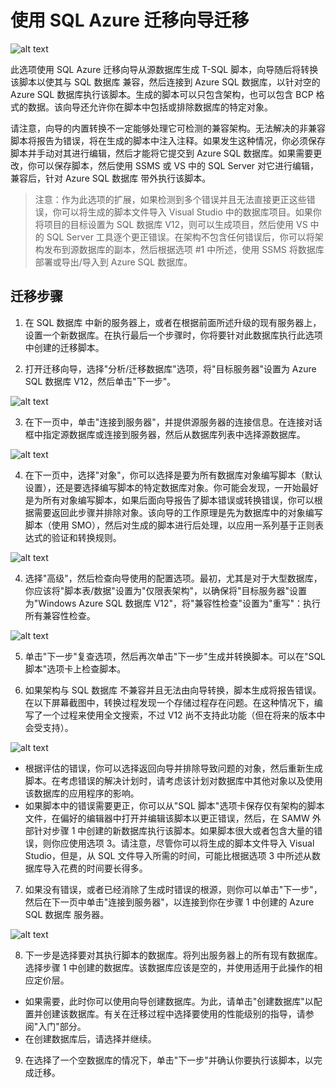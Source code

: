 ﻿<properties 
   pageTitle="使用 SQL 迁移向导迁移" 
   description="Windows Azure SQL 数据库, 数据库迁移, 导入数据库, 导出数据库, 迁移向导" 
   services="sql-database" 
   documentationCenter="" 
   authors="kaivalyah2015" 
   manager="jeffreyg" 
   editor="monicar"/>

<tags
   ms.service="sql-database"
   ms.devlang="NA"
   ms.topic="article"
   ms.tgt_pltfrm="NA"
   ms.workload="data-management" 
   ms.date="04/14/2015"
   wacn.date="05/25/2015"
   ms.author="kaivalyh"/>

# 使用 SQL Azure 迁移向导迁移

![alt text](./media/sql-database-migration-wizard/01SAMWDiagram.png)

此选项使用 SQL Azure 迁移向导从源数据库生成 T-SQL 脚本，向导随后将转换该脚本以使其与 SQL 数据库 兼容，然后连接到 Azure SQL 数据库，以针对空的 Azure SQL 数据库执行该脚本。生成的脚本可以只包含架构，也可以包含 BCP 格式的数据。该向导还允许你在脚本中包括或排除数据库的特定对象。 

请注意，向导的内置转换不一定能够处理它可检测的兼容架构。无法解决的非兼容脚本将报告为错误，将在生成的脚本中注入注释。如果发生这种情况，你必须保存脚本并手动对其进行编辑，然后才能将它提交到 Azure SQL 数据库。如果需要更改，你可以保存脚本，然后使用 SSMS 或 VS 中的 SQL Server 对它进行编辑，兼容后，针对 Azure SQL 数据库 带外执行该脚本。 

> 注意：作为此选项的扩展，如果检测到多个错误并且无法直接更正这些错误，你可以将生成的脚本文件导入 Visual Studio 中的数据库项目。如果你将项目的目标设置为 SQL 数据库 V12，则可以生成项目，然后使用 VS 中的 SQL Server 工具逐个更正错误。在架构不包含任何错误后，你可以将架构发布到源数据库的副本，然后根据选项 #1 中所述，使用 SSMS 将数据库部署或导出/导入到 Azure SQL 数据库。

## 迁移步骤
1.	在 SQL 数据库 中新的服务器上，或者在根据前面所述升级的现有服务器上，设置一个新数据库。在执行最后一个步骤时，你将要针对此数据库执行此选项中创建的迁移脚本。 

2.	打开迁移向导，选择"分析/迁移数据库"选项，将"目标服务器"设置为 Azure SQL 数据库 V12，然后单击"下一步"。

![alt text](./media/sql-database-migration-wizard/02MigrationWizard.png)

3.	在下一页中，单击"连接到服务器"，并提供源服务器的连接信息。在连接对话框中指定源数据库或连接到服务器，然后从数据库列表中选择源数据库。 

![alt text](./media/sql-database-migration-wizard/03MigrationWizard.png)

4.	在下一页中，选择"对象"，你可以选择是要为所有数据库对象编写脚本（默认设置），还是要选择编写脚本的特定数据库对象。你可能会发现，一开始最好是为所有对象编写脚本，如果后面向导报告了脚本错误或转换错误，你可以根据需要返回此步骤并排除对象。该向导的工作原理是先为数据库中的对象编写脚本（使用 SMO），然后对生成的脚本进行后处理，以应用一系列基于正则表达式的验证和转换规则。

![alt text](./media/sql-database-migration-wizard/04MigrationWizard.png) 

4.	选择"高级"，然后检查向导使用的配置选项。最初，尤其是对于大型数据库，你应该将"脚本表/数据"设置为"仅限表架构"，以确保将"目标服务器"设置为"Windows Azure SQL 数据库 V12"，将"兼容性检查"设置为"重写"：执行所有兼容性检查。

![alt text](./media/sql-database-migration-wizard/05MigrationWizard.png)

5.	单击"下一步"复查选项，然后再次单击"下一步"生成并转换脚本。可以在"SQL 脚本"选项卡上检查脚本。

6.	如果架构与 SQL 数据库 不兼容并且无法由向导转换，脚本生成将报告错误。在以下屏幕截图中，转换过程发现一个存储过程存在问题。在这种情况下，编写了一个过程来使用全文搜索，不过 V12 尚不支持此功能（但在将来的版本中会受支持）。 

![alt text](./media/sql-database-migration-wizard/06MigrationWizard.png)
- 根据评估的错误，你可以选择返回向导并排除导致问题的对象，然后重新生成脚本。在考虑错误的解决计划时，请考虑该计划对数据库中其他对象以及使用该数据库的应用程序的影响。
- 如果脚本中的错误需要更正，你可以从"SQL 脚本"选项卡保存仅有架构的脚本文件，在偏好的编辑器中打开并编辑该脚本以更正错误，然后，在 SAMW 外部针对步骤 1 中创建的新数据库执行该脚本。如果脚本很大或者包含大量的错误，则你应使用选项 3。请注意，尽管你可以将生成的脚本文件导入 Visual Studio，但是，从 SQL 文件导入所需的时间，可能比根据选项 3 中所述从数据库导入花费的时间要长得多。 

7.	如果没有错误，或者已经消除了生成时错误的根源，则你可以单击"下一步"，然后在下一页中单击"连接到服务器"，以连接到你在步骤 1 中创建的 Azure SQL 数据库 服务器。

![alt text](./media/sql-database-migration-wizard/07MigrationWizard.png)

8.	下一步是选择要对其执行脚本的数据库。将列出服务器上的所有现有数据库。选择步骤 1 中创建的数据库。该数据库应该是空的，并使用适用于此操作的相应定价层。 
- 如果需要，此时你可以使用向导创建数据库。为此，请单击"创建数据库"以配置并创建该数据库。有关在迁移过程中选择要使用的性能级别的指导，请参阅"入门"部分。
- 在创建数据库后，请选择并继续。 

9.	在选择了一个空数据库的情况下，单击"下一步"并确认你要执行该脚本，以完成迁移。

<!--HONumber=55-->